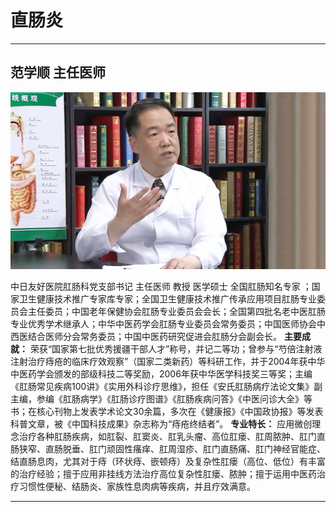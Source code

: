 # 直肠炎

---

## 范学顺 主任医师

![1679371691752](image/c05_108/1679371691752.png)

中日友好医院肛肠科党支部书记 主任医师 教授 医学硕士 全国肛肠知名专家 ；国家卫生健康技术推广专家库专家；全国卫生健康技术推广传承应用项目肛肠专业委员会主任委员；中国老年保健协会肛肠专业委员会会长；全国第四批名老中医肛肠专业优秀学术继承人；中华中医药学会肛肠专业委员会常务委员；中国医师协会中西医结合医师分会常务委员；中国中医药研究促进会肛肠分会副会长。
 **主要成就：** 荣获“国家第七批优秀援疆干部人才”称号，并记二等功；曾参与“芍倍注射液注射治疗痔疮的临床疗效观察”（国家二类新药）等科研工作，并于2004年获中华中医药学会颁发的部级科技二等奖励，2006年获中华医学科技奖三等奖；主编《肛肠常见疾病100讲》《实用外科诊疗思维》，担任《安氏肛肠病疗法论文集》副主编，参编《肛肠病学》《肛肠诊疗图谱》《肛肠疾病问答》《中医问诊大全》等书；在核心刊物上发表学术论文30余篇，多次在《健康报》《中国政协报》等发表科普文章，被《中国科技成果》杂志称为“痔疮终结者”。
 **专业特长：** 应用微创理念治疗各种肛肠疾病，如肛裂、肛窦炎、肛乳头瘤、高位肛瘘、肛周脓肿、肛门直肠狭窄、直肠脱垂、肛门顽固性瘙痒、肛周湿疹、肛门直肠痛、肛门神经官能症、结直肠息肉，尤其对于痔（环状痔、嵌顿痔）及复杂性肛瘘（高位、低位）有丰富的治疗经验；擅于应用非挂线方法治疗高位复杂性肛瘘、脓肿；擅于运用中医药治疗习惯性便秘、结肠炎、家族性息肉病等疾病，并且疗效满意。

---
